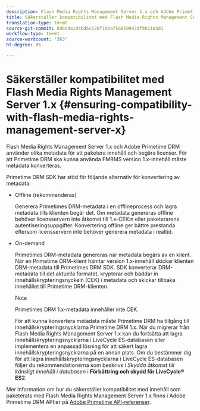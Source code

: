 ```yaml
---
description: Flash Media Rights Management Server 1.x och Adobe Primetime DRM använder olika metadata för att paketera innehåll och begära licenser. För att Primetime DRM ska kunna använda FMRMS version 1.x-innehåll måste metadata konverteras.
title: Säkerställer kompatibilitet med Flash Media Rights Management Server 1.x
translation-type: tm+mt
source-git-commit: 89bdda1d4bd5c126f19ba75a819942df901183d1
workflow-type: tm+mt
source-wordcount: '363'
ht-degree: 0%

---
```



# Säkerställer kompatibilitet med Flash Media Rights Management Server 1.x {#ensuring-compatibility-with-flash-media-rights-management-server-x}

Flash Media Rights Management Server 1.x och Adobe Primetime DRM använder olika metadata för att paketera innehåll och begära licenser. För att Primetime DRM ska kunna använda FMRMS version 1.x-innehåll måste metadata konverteras.

Primetime DRM SDK har stöd för följande alternativ för konvertering av metadata:

* Offline (rekommenderas)

   Generera Primetimes DRM-metadata i en offlineprocess och lagra metadata tills klienten begär det. Om metadata genereras offline behöver licensservern inte åtkomst till 1.x-CEK:n eller paketerarens autentiseringsuppgifter. Konvertering offline ger bättre prestanda eftersom licensservern inte behöver generera metadata i realtid.
* On-demand

   Primetimes DRM-metadata genereras när metadata begärs av en klient. När en Primetime DRM-klient hämtar version 1.x-innehåll skickar klienten DRM-metadata till Primetimes DRM SDK. SDK konverterar DRM-metadata till det aktuella formatet, krypterar och bäddar in innehållskrypteringsnyckeln (CEK) i metadata och skickar tillbaka innehållet till Primetime DRM-klienten.

   >[!NOTE]
   >
   >Primetimes DRM 1.x-metadata innehåller inte CEK.

   För att kunna konvertera metadata måste Primetime DRM ha tillgång till innehållskrypteringsnycklarna Primetime DRM 1.x. När du migrerar från Flash Media Rights Management Server 1.x kan du fortsätta att lagra innehållskrypteringsnycklarna i LiveCycle ES-databasen eller implementera en anpassad lösning för att säkert lagra innehållskrypteringsnycklarna på en annan plats. Om du bestämmer dig för att lagra innehållskrypteringsnycklarna i LiveCycle ES-databasen följer du rekommendationerna som beskrivs i *Skydda åtkomst till känsligt innehåll i databasen* i **Förbättring och skydd för LiveCycle® ES2**.

Mer information om hur du säkerställer kompatibilitet med innehåll som paketerats med Flash Media Rights Management Server 1.x finns i Adobe Primetime DRM API:er på [Adobe Primetime API-referenser](https://help.adobe.com/en_US/primetime/api/index.html#api-Adobe_Primetime_API_References).
